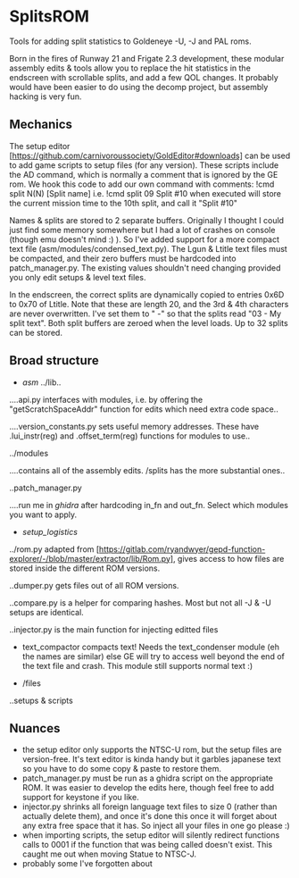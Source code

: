 # SplitsROM
Tools for adding split statistics to Goldeneye -U, -J and PAL roms.

Born in the fires of Runway 21 and Frigate 2.3 development, these modular assembly edits & tools allow you to replace the hit statistics in the endscreen with scrollable splits, and add a few QOL changes. It probably would have been easier to do using the decomp project, but assembly hacking is very fun.

## Mechanics

The setup editor [https://github.com/carnivoroussociety/GoldEditor#downloads] can be used to add game scripts to setup files (for any version). These scripts include the AD command, which is normally a comment that is ignored by the GE rom. We hook this code to add our own command with comments:
!cmd split N(N) [Split name]
i.e.
!cmd split 09 Split #10
when executed will store the current mission time to the 10th split, and call it "Split #10"

Names & splits are stored to 2 separate buffers. Originally I thought I could just find some memory somewhere but I had a lot of crashes on console (though emu doesn't mind :) ). So I've added support for a more compact text file (asm/modules/condensed_text.py). The Lgun & Ltitle text files must be compacted, and their zero buffers must be hardcoded into patch_manager.py. The existing values shouldn't need changing provided you only edit setups & level text files.

In the endscreen, the correct splits are dynamically copied to entries 0x6D to 0x70 of Ltitle. Note that these are length 20, and the 3rd & 4th characters are never overwritten. I've set them to " -" so that the splits read "03 - My split text". Both split buffers are zeroed when the level loads. Up to 32 splits can be stored.

## Broad structure
* *asm*
../lib..

....api.py interfaces with modules, i.e. by offering the "getScratchSpaceAddr" function for edits which need extra code space..

....version_constants.py sets useful memory addresses. These have .lui_instr(reg) and .offset_term(reg) functions for modules to use..

../modules

....contains all of the assembly edits. /splits has the more substantial ones..

..patch_manager.py

....run me in *ghidra* after hardcoding in_fn and out_fn. Select which modules you want to apply.

* *setup_logistics*

../rom.py adapted from [https://gitlab.com/ryandwyer/gepd-function-explorer/-/blob/master/extractor/lib/Rom.py], gives access to how files are stored inside the different ROM versions.

..dumper.py gets files out of all ROM versions.

..compare.py is a helper for comparing hashes. Most but not all -J & -U setups are identical.

..injector.py is the main function for injecting editted files

* text_compactor compacts text! Needs the text_condenser module (eh the names are similar) else GE will try to access well beyond the end of the text file and crash. This module still supports normal text :)  

* /files

..setups & scripts
    
## Nuances
* the setup editor only supports the NTSC-U rom, but the setup files are version-free. It's text editor is kinda handy but it garbles japanese text so you have to do some copy & paste to restore them. 
* patch_manager.py must be run as a ghidra script on the appropriate ROM. It was easier to develop the edits here, though feel free to add support for keystone if you like.
* injector.py shrinks all foreign language text files to size 0 (rather than actually delete them), and once it's done this once it will forget about any extra free space that it has. So inject all your files in one go please :)
* when importing scripts, the setup editor will silently redirect functions calls to 0001 if the function that was being called doesn't exist. This caught me out when moving Statue to NTSC-J.
* probably some I've forgotten about

    
      
